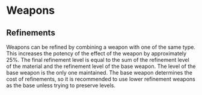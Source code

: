 # Weapons

## Refinements

Weapons can be refined by combining a weapon with one of the same type. This increases the potency of the effect of the weapon by approximately 25%. The final refinement level is equal to the sum of the refinement level of the material and the refinement level of the base weapon. The level of the base weapon is the only one maintained. The base weapon determines the cost of refinements, so it is recommended to use lower refinement weapons as the base unless trying to preserve levels.

